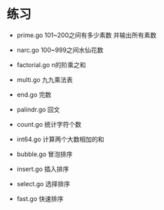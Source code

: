 # 练习
* prime.go 101~200之间有多少素数 并输出所有素数
* narc.go 100~999之间水仙花数

* factorial.go n的阶乘之和
* multi.go 九九乘法表

* end.go 完数
* palindr.go 回文

* count.go 统计字符个数
* int64.go 计算两个大数相加的和

* bubble.go 冒泡排序
* insert.go 插入排序

* select.go 选择排序
* fast.go   快速排序